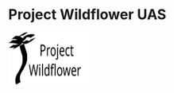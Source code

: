 <!DOCTYPE HTML>
<html>
  <head>
    <meta charset="UTF-8">
  </head>
  <body>
    <h1> Project Wildflower UAS </h1>
    <img src="Images\logos\Project_Wildflower.svg" style="width: 33.3%;">
  </body>
</html>
